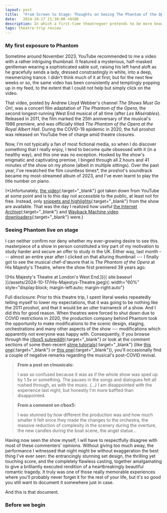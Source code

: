 ```yaml
---
layout: post
title:  "From Screen to Stage: Thoughts on Seeing The Phantom of the Opera Live at the West End (Act 1)"
date:   2024-10-17 21:30:00 +0100
description: In which a first-time theatregoer pretends to be more knowledgeable than he actually is.
tags: theatre-trip review
---
```


### My first exposure to Phantom

Sometime around November 2023, YouTube recommended to me a video with a rather intriguing thumbnail. It featured a mysterious, half-masked gentleman wearing a sophisticated sable suit, raising his left hand aloft as he gracefully sends a lady, dressed constrastingly in white, into a deep, mesmerizing trance. I didn't think much of it at first; but for the next few weeks or so, the same video has been consistently and temptingly popping up in my feed, to the extent that I could not help but simply click on the video.

That video, posted by Andrew Lloyd Webber's channel _The Shows Must Go On!_, was a concert film adaptation of _The Phantom of the Opera_, the second longest-running West End musical of all time (after _Les Misérables_). Released in 2011, the film marked the 25th anniversary of the musical's 1986 premiere, and was officially titled _The Phantom of the Opera at the Royal Albert Hall_. During the COVID-19 epidemic in 2020, the full proshot was released on YouTube free of charge amid theatre closures.

Now, I'm not typically a fan of most fictional media, so when I do discover something that I really enjoy, I tend to become quite obsessed with it (in a healthy way), and this one was no exception. Hooked by the show's enigmatic and captivating premise, I binged through all 2 hours and 41 minutes of the show on my phone (albeit in multiple sittings). Over the past year, I've rewatched the film countless times*, the proshot's soundtrack became my most-streamed album of 2023, and I've even learnt to play the title number on piano.

(*Unfortunately, [the video](https://www.youtube.com/watch?v=nINQjT7Zr9w){:target="_blank"} got taken down from YouTube at some point and is to this day not accessible to the public, at least not for free. Instead, only [snippets and highlights](https://youtube.com/playlist?list=PLRImnjFIgJIWRMkXEoKmaUgW8qihGyRnm&si=CICqYVnIZOYwz_j9){:target="_blank"} from the show are available. That was the day I realized how useful [the Internet Archive](https://archive.org/details/The_Phantom_of_The_Opera_Full_Stage_Show){:target="_blank"} and [Wayback Machine video downloaders](https://www.waybackyt.download){:target="_blank"} were.)


### Seeing Phantom live on stage

I can neither confirm nor deny whether my ever-growing desire to see this masterpiece of a show in person constituted a tiny part of my motivation to study harder and secure an offer to study in the UK. Either way, last month --- almost an entire year after I clicked on that alluring thumbnail --- I finally got to see the musical chef-d'œuvre that is _The Phantom of the Opera_ at His Majesty's Theatre, where the show first premiered 38 years ago.

![His Majesty's Theatre at London's West End.]({{ site.baseurl }}/assets/2024-10-17/His-Majestys-Theatre.jpeg){: width="60%" style="display:block; margin-left:auto; margin-right:auto"}

Full disclosure: Prior to this theatre trip, I spent literal weeks repeatedly telling myself to lower my expectations, that it was going to be nothing like the 2011 proshot, and that it would be an utter trainwreck of a show. And I did this for good reason. When theatres were forced to shut down due to COVID restrictions in 2020, the production company behind Phantom took the opportunity to make modifications to the scenic design, staging, orchestrations and many other aspects of the show --- modifications which apparently not everyone was happy with. Consequently, if you browse through the [r/box5 subreddit](https://www.reddit.com/r/box5/){:target="_blank"} or look at the comment sections of some then-recent [slime tutorials](https://www.urbandictionary.com/define.php?term=slime+tutorial){:target="_blank"} (like [this one](https://www.youtube.com/watch?v=8gKVuKpaCPA){:target="_blank"} or [this one](https://www.youtube.com/watch?v=kpkE3haNRQk){:target="_blank"}), you'll occasionally find a couple of negative remarks regarding the musical's post-COVID revival.

> **From a post on r/musicals:**
>
> I was so confused because it was as if the whole show was sped up by 1.5x or something. The pauses in the songs and dialogues felt all rushed through, as with the music. _(...)_ I am disappointed with the experience last night, but honestly I'm more baffled than disappointed.

> **From a comment on r/box5:**
>
> I was stunned by how different the production was and how much smaller it felt since they made the changes to the orchestra, the massive reduction of complexity in the scenery during the overture, the new candles during the boat scene, the angel statue...

Having now seen the show myself, I will have to respectfully disagree with most of these commenters' opinions. Without giving too much away, the performance I witnessed that night might be without exaggeration the best thing I've ever seen: the entrancingly stunning set design, the thrilling yet touching score, and the completely flawless casting, together amalgamating to give a brilliantly executed rendition of a heartbreakingly beautiful romantic tragedy. It truly was one of those really memorable experiences where you'll probably never forget it for the rest of your life, but it's so good you still want to document it somewhere just in case.

And this is that document.


### Before we begin